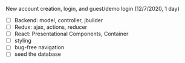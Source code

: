 New account creation, login, and guest/demo login (12/7/2020, 1 day)
- [ ] Backend: model, controller, jbuilder
- [ ] Redux: ajax, actions, reducer
- [ ] React: Presentational Components, Container
- [ ] styling
- [ ] bug-free navigation
- [ ] seed the database